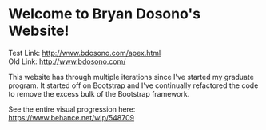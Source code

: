 # Welcome to Bryan Dosono's Website!

Test Link: http://www.bdosono.com/apex.html
<br>
Old Link: http://www.bdosono.com/

This website has through multiple iterations since I've started my graduate program. It started off on Bootstrap and I've continually refactored the code to remove the excess bulk of the Bootstrap framework. 

See the entire visual progression here: https://www.behance.net/wip/548709
